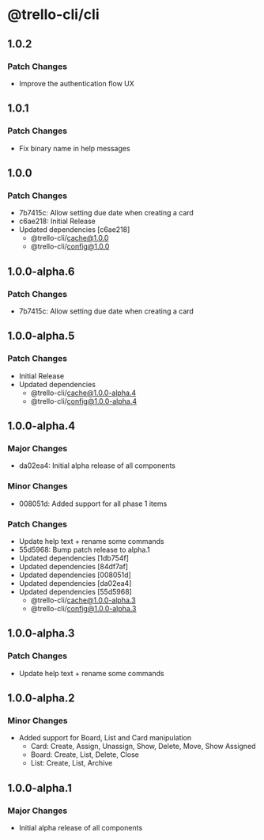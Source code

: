 # @trello-cli/cli

## 1.0.2

### Patch Changes

- Improve the authentication flow UX

## 1.0.1

### Patch Changes

- Fix binary name in help messages

## 1.0.0

### Patch Changes

- 7b7415c: Allow setting due date when creating a card
- c6ae218: Initial Release
- Updated dependencies [c6ae218]
  - @trello-cli/cache@1.0.0
  - @trello-cli/config@1.0.0

## 1.0.0-alpha.6

### Patch Changes

- 7b7415c: Allow setting due date when creating a card

## 1.0.0-alpha.5

### Patch Changes

- Initial Release
- Updated dependencies
  - @trello-cli/cache@1.0.0-alpha.4
  - @trello-cli/config@1.0.0-alpha.4

## 1.0.0-alpha.4

### Major Changes

- da02ea4: Initial alpha release of all components

### Minor Changes

- 008051d: Added support for all phase 1 items

### Patch Changes

- Update help text + rename some commands
- 55d5968: Bump patch release to alpha.1
- Updated dependencies [1db754f]
- Updated dependencies [84df7af]
- Updated dependencies [008051d]
- Updated dependencies [da02ea4]
- Updated dependencies [55d5968]
  - @trello-cli/cache@1.0.0-alpha.3
  - @trello-cli/config@1.0.0-alpha.3

## 1.0.0-alpha.3

### Patch Changes

- Update help text + rename some commands

## 1.0.0-alpha.2

### Minor Changes

- Added support for Board, List and Card manipulation
  - Card: Create, Assign, Unassign, Show, Delete, Move, Show Assigned
  - Board: Create, List, Delete, Close
  - List: Create, List, Archive

## 1.0.0-alpha.1

### Major Changes

- Initial alpha release of all components
